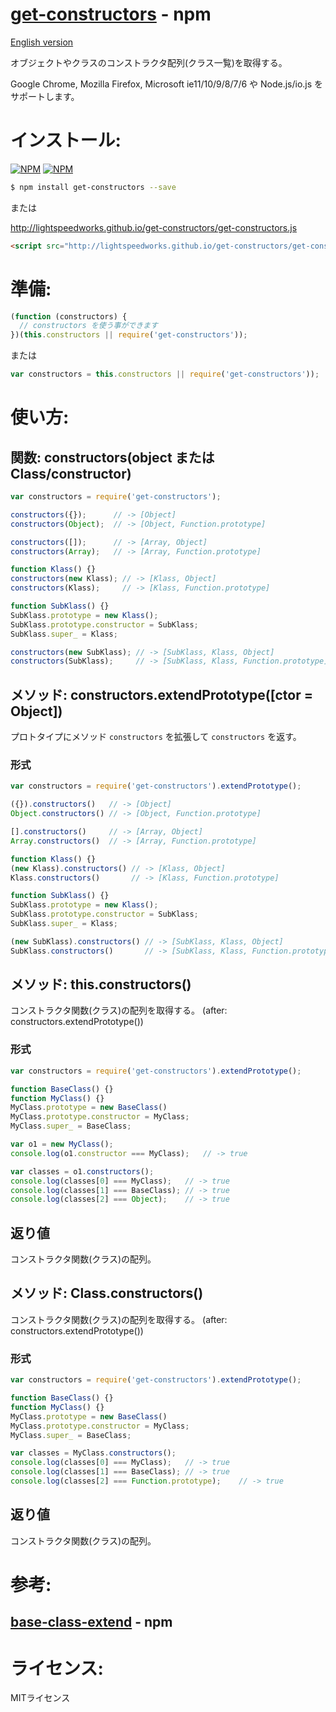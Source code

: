 [get-constructors](https://www.npmjs.org/package/get-constructors) - npm
====

[English version](README.md#readme)

  オブジェクトやクラスのコンストラクタ配列(クラス一覧)を取得する。

  Google Chrome, Mozilla Firefox, Microsoft ie11/10/9/8/7/6 や Node.js/io.js をサポートします。

# インストール:

[![NPM](https://nodei.co/npm/get-constructors.png?downloads=true&downloadRank=true&stars=true)](https://nodei.co/npm/get-constructors/)
[![NPM](https://nodei.co/npm-dl/get-constructors.png?height=2)](https://nodei.co/npm/get-constructors/)

```bash
$ npm install get-constructors --save
```

または

http://lightspeedworks.github.io/get-constructors/get-constructors.js

```html
<script src="http://lightspeedworks.github.io/get-constructors/get-constructors.js"></script>
```

# 準備:

```js
(function (constructors) {
  // constructors を使う事ができます
})(this.constructors || require('get-constructors'));
```

または

```js
var constructors = this.constructors || require('get-constructors'));
```

# 使い方:

## 関数: constructors(object または Class/constructor)

```js
var constructors = require('get-constructors');

constructors({});      // -> [Object]
constructors(Object);  // -> [Object, Function.prototype]

constructors([]);      // -> [Array, Object]
constructors(Array);   // -> [Array, Function.prototype]

function Klass() {}
constructors(new Klass); // -> [Klass, Object]
constructors(Klass);     // -> [Klass, Function.prototype]

function SubKlass() {}
SubKlass.prototype = new Klass();
SubKlass.prototype.constructor = SubKlass;
SubKlass.super_ = Klass;

constructors(new SubKlass); // -> [SubKlass, Klass, Object]
constructors(SubKlass);     // -> [SubKlass, Klass, Function.prototype]
```

## メソッド: constructors.extendPrototype([ctor = Object])

  プロトタイプにメソッド `constructors` を拡張して `constructors` を返す。

### 形式

```js
var constructors = require('get-constructors').extendPrototype();

({}).constructors()   // -> [Object]
Object.constructors() // -> [Object, Function.prototype]

[].constructors()     // -> [Array, Object]
Array.constructors()  // -> [Array, Function.prototype]

function Klass() {}
(new Klass).constructors() // -> [Klass, Object]
Klass.constructors()       // -> [Klass, Function.prototype]

function SubKlass() {}
SubKlass.prototype = new Klass();
SubKlass.prototype.constructor = SubKlass;
SubKlass.super_ = Klass;

(new SubKlass).constructors() // -> [SubKlass, Klass, Object]
SubKlass.constructors()       // -> [SubKlass, Klass, Function.prototype]
```

## メソッド: this.constructors()

  コンストラクタ関数(クラス)の配列を取得する。
  (after: constructors.extendPrototype())

### 形式

```js
var constructors = require('get-constructors').extendPrototype();

function BaseClass() {}
function MyClass() {}
MyClass.prototype = new BaseClass()
MyClass.prototype.constructor = MyClass;
MyClass.super_ = BaseClass;

var o1 = new MyClass();
console.log(o1.constructor === MyClass);   // -> true

var classes = o1.constructors();
console.log(classes[0] === MyClass);   // -> true
console.log(classes[1] === BaseClass); // -> true
console.log(classes[2] === Object);    // -> true
```

## 返り値

  コンストラクタ関数(クラス)の配列。

## メソッド: Class.constructors()

  コンストラクタ関数(クラス)の配列を取得する。
  (after: constructors.extendPrototype())

### 形式

```js
var constructors = require('get-constructors').extendPrototype();

function BaseClass() {}
function MyClass() {}
MyClass.prototype = new BaseClass()
MyClass.prototype.constructor = MyClass;
MyClass.super_ = BaseClass;

var classes = MyClass.constructors();
console.log(classes[0] === MyClass);   // -> true
console.log(classes[1] === BaseClass); // -> true
console.log(classes[2] === Function.prototype);    // -> true
```

## 返り値

  コンストラクタ関数(クラス)の配列。

# 参考:

## [base-class-extend](https://www.npmjs.org/package/base-class-extend) - npm

# ライセンス:

  MITライセンス
